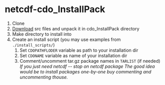 # netcdf-cdo_InstallPack


1. Clone
2. [Download](http://sail.ocean.ru/downloads/cdo_InstallPack.tar.gz) src files and unpack it in cdo_InstallPack directory
3. Make directory to install into
4. Create an install script (you may use examples from `./install_scripts/`) 
	1. Set `CDOPATHFLODER` variable as path to your installation dir 
	2. Set `CDONAME` variable as name of your installation dir 
	3. Comment/uncomment tar.gz package names in `TARLIST` (if needed)
		*If you just need netcdf -- stop on netcdf package*
		*The good idea would be to install packages one-by-one buy commenting and uncommenting thouse.*


